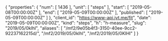 {
  "properties": {
    "num": [
      1436
    ],
    "unit": [
      "steps"
    ],
    "start": [
      "2019-05-08T00:00:00Z"
    ],
    "end": [
      "2019-05-09T00:00:00Z"
    ],
    "published": [
      "2019-05-09T00:00:00Z"
    ]
  },
  "client_id": "https://www-api.jvt.me/fit",
  "date": "2019-05-09T00:00:00Z",
  "kind": "steps",
  "h": "h-measure",
  "slug": "2019/05/0klhl",
  "aliases": [
    "/mf2/9e05b4f3-3150-40ee-9cc2-92237162215d/",
    "/mf2/2019/05/0klhl",
    "/mf2/2019/05/0KlHl"
  ]
}
